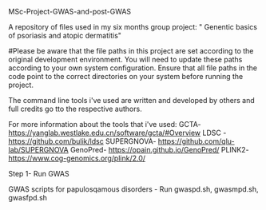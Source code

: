 MSc-Project-GWAS-and-post-GWAS

A repository of files used in my six months group project: " Genentic basics of psoriasis and atopic dermatitis"

#Please be aware that the file paths in this project are set according to the original development environment. You will need to update these paths according to your own system configuration. Ensure that all file paths in the code point to the correct directories on your system before running the project.

The command line tools i've used are written and developed by others and full credits go tto the respective authors. 

For more information about the tools that i've used: 
GCTA- https://yanglab.westlake.edu.cn/software/gcta/#Overview 
LDSC - https://github.com/bulik/ldsc
SUPERGNOVA- https://github.com/qlu-lab/SUPERGNOVA
GenoPred- https://opain.github.io/GenoPred/
PLINK2- https://www.cog-genomics.org/plink/2.0/ 

Step 1- Run GWAS 

GWAS scripts for papulosqamous disorders - Run gwaspd.sh, gwasmpd.sh, gwasfpd.sh

